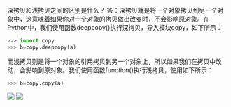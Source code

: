 

深拷贝和浅拷贝之间的区别是什么？
答：深拷贝就是将一个对象拷贝到另一个对象中，这意味着如果你对一个对象的拷贝做出改变时，不会影响原对象。在Python中，我们使用函数deepcopy()执行深拷贝，导入模块copy，如下所示：

```py
>>> import copy
>>> b=copy.deepcopy(a)
```

而浅拷贝则是将一个对象的引用拷贝到另一个对象上，所以如果我们在拷贝中改动，会影响到原对象。我们使用函数function()执行浅拷贝，使用如下所示：

```py
>>> b=copy.copy(a)
```

![](pics/deepcopy.jpg)
![](pics/shadowcopy.jpg)


